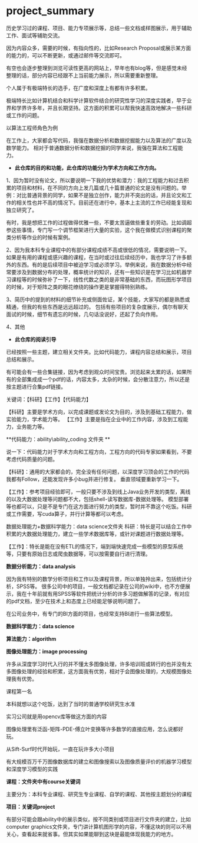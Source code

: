 # project\_summary

历史学习过的课程、项目、能力专项展示等，总结一些文档或样图展示，用于辅助工作、面试等辅助交流。

因为内容众多，需要的时候，有指向性的，比如Research Proposal或展示某方面的能力的，可以不断更新，或通过邮件等交流即可。



有空也会逐步整理到浏览可读性更高的网站上，早年也有blog等，但是感觉未经整理的话，部分内容已经跟不上当前能力展示，所以需要重新整理。



个人属于有极端特长的选手，在广度和深度上有都有许多积累。

极端特长比如计算机结合和科学计算软件结合的研究性学习的深度实践者，早于业界和学界许多年，并且长期坚持。这方面的积累可以帮我快速高效地解决一些科研或工作的问题。



以算法工程师角色为例

在工作上，大家都会写代码，我强在数据分析和数据挖掘能力以及算法的广度以及数学能力。 相对于普通数据分析和数据挖掘的同学来说，我强在算法和工程能力。

*   **此仓库的目的和功能，此仓库的功能分为学术方向和工作方向。**

1、因为暂时没有论文，所以要说明一下我的优势和潜力：我的工程能力和过去积累的项目和材料，在不同的方向上发几篇或几十篇普通的论文是没有问题的。举例：对比普通背景的同学，如果不是独立创作，能力并不突出的话，并且论文和工作的相关性也并不高的情况下。目前还在进行中，基本上主流的工作已经能复现和独立研究了。



有时，我是想把工作的过程做得优雅一些，不要太苦逼做些重复的劳动。比如调超参这些事情，专门写一个调节框架进行大量的实验，这个我在做模式识别课程的聚类分析等作业的时候有案例。



2、因为我本科专业课程中的有部分课程成绩不高或很低的情况，需要说明一下。如果是有用的课程或感兴趣的课程，在当时或过往后续经历中，我也学习了许多额外的东西。有的是后续项目中被迫学习或必须学习。举例来说，我在数据分析中经常要涉及到数据分布的处理，概率统计的知识，还有一些知识是在学习比如机器学习课程等的时候弥补了一下，线性代数之类的是非常基础的东西，而玩图形学项目的时候，对于矩阵之类的眼花缭绕的操作更是掌握得特别熟练。



3、简历中的提到的材料的细节补充或侧面佐证，某个技能，大家写的都是熟悉或精通，但我的有些东西是远远超过的。 包括有些项目的复杂度展示，偶尔有聊天面试的时候，细节有遗忘的时候，几句话没说好，还起了负向作用。



4、其他

*   **此仓库的阅读引导**

已经按照一些主题，建立相关文件夹。比如代码能力，课程内容总结和展示，项目总结和展示。



有可能会有一些合集链接，因为考虑到观众时间宝贵。浏览起来太累的话，如果所有的全部集成成一个pdf的话，内容太多，太杂的时候，会分散注意力，所以还是按主题进行合集pdf链接。



关键词：【科研】【工作】【代码能力】

【科研】主要是学术方向，以完成课题或发论文为目的，涉及到基础工程能力，做实验能力，学术能力等。
【工作】主要是指在企业中的工作内容，涉及到工程能力，业务能力等。



**代码能力：ability\ability\_coding 文件夹 **

说一下：代码能力对于学术方向和工程方向，工程方向的代码专家如果看到，不要考虑代码质量的问题。



【科研】：通用的大家都会的，完全没有任何问题，以深度学习顶会的工作的代码我都有Follow，还能发现许多小bug并进行修复。 垂直领域要重新学习一下。



【工作】：参考项目经验即可，一般只要不涉及到线上Java业务开发的类型，离线的以及大数据处理等问题都不大，包括shell-读写数据库-数据处理等。 模型部署等也都可以，只是不是专门在这方面进行努力的类型，暂时并不靠这个吃饭。科研或工作需要，写cuda算子，并行计算等都可以考虑。



数据处理能力+数据科学能力：data science文件夹 科研：特长是可以结合工作中积累的大数据处理能力，建立一些学术数据库等，或针对课题进行数据处理等。&#x20;



【工作】：特长是能在没有ETL的情况下，端到端快速完成一些模型的原型系统等，只要有原始日志或爬虫数据等，可以按需要自行进行清理。



**数据分析能力：data analysis**&#x20;

因为我有特别的数学分析项目和工作以及课程背景，所以单独拎出来，包括统计分析，SPSS等。 很多公司中的项目，一般文档都记录在公司的wiki中，也不方便展示，我在十年前就有用SPSS等软件把统计分析的许多习题做解答的记录，有对应的pdf文档，至少在技术上和态度上已经能足够说明问题了。



&#x20;在公司业务中，有专门的BI方面的项目，也经常支持BI进行一些算法模型。



**数据科学能力：data science**



**算法能力：algorithm**



**图像处理能力：image processing**

许多从深度学习时代入行的并不懂太多图像处理，许多培训班或转行的也并没有太多图像处理的经验和积累，这方面我有优势，相对于会图像处理的，大规模图像处理我有优势。



课程第一名

本科就想以这个吃饭，达到了当时的普通学校研究生水准

实习公司就是用opencv库等做这方面的内容

图像处理里有泛函-矩阵-PDE-傅立叶变换等许多数学的直接应用，怎么说都好玩。

从Sift-Surf时代开始玩，一直在玩许多大小项目

有大规模百万千万图像数据库的建立和图像搜索以及图像质量评价的机器学习模型和深度学习模型的实践



**课程：文件夹中有course关键词**

主要分为：本科专业课程、研究生专业课程、自学的课程、其他按主题划分的课程



**项目：关键词project**

有部分可能会跟ability中的展示类似，按不同类别或项目进行文件夹的建立，比如computer graphics文件夹，专门讲计算机图形学的内容，不懂这块的则可以不用关心，查看起来就省事。但其实如果能聊到这块是最能体现我能力的地方。









